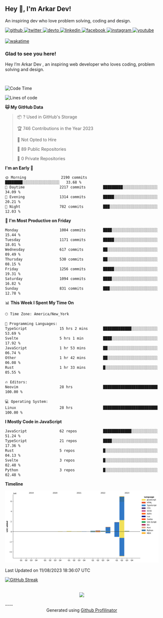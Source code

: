 ## Hey 👋, I'm Arkar Dev!  

An inspiring dev who love problem solving, coding and design.

<a href="https://github.com/Riley1101" target="_blank">
<img src=https://img.shields.io/badge/github-%2324292e.svg?&style=for-the-badge&logo=github&logoColor=white alt=github style="margin-bottom: 5px;" />
</a>
<a href="https://twitter.com/arkardev" target="_blank">
<img src=https://img.shields.io/badge/twitter-%2300acee.svg?&style=for-the-badge&logo=twitter&logoColor=white alt=twitter style="margin-bottom: 5px;" />
</a>
<a href="https://dev.to/riley1101" target="_blank">
<img src=https://img.shields.io/badge/dev.to-%2308090A.svg?&style=for-the-badge&logo=dev.to&logoColor=white alt=devto style="margin-bottom: 5px;" />
</a>
<a href="https://linkedin.com/in/arkar-kaung-myat" target="_blank">
<img src=https://img.shields.io/badge/linkedin-%231E77B5.svg?&style=for-the-badge&logo=linkedin&logoColor=white alt=linkedin style="margin-bottom: 5px;" />
</a>
<a href="https://www.facebook.com/riley.eileen.75" target="_blank">
<img src=https://img.shields.io/badge/facebook-%232E87FB.svg?&style=for-the-badge&logo=facebook&logoColor=white alt=facebook style="margin-bottom: 5px;" />
</a>
<a href="https://instagram.com/rileys1101" target="_blank">
<img src=https://img.shields.io/badge/instagram-%23000000.svg?&style=for-the-badge&logo=instagram&logoColor=white alt=instagram style="margin-bottom: 5px;" />
</a>
<a href="https://www.youtube.com/channel/UC_RfEQCC3gL2AzsFFAABikg" target="_blank">
<img src=https://img.shields.io/badge/youtube-%23EE4831.svg?&style=for-the-badge&logo=youtube&logoColor=white alt=youtube style="margin-bottom: 5px;" />
</a>  
  
[![wakatime](https://wakatime.com/badge/user/cf23b6e3-75f8-4c04-b0e3-273191c8d2ec.svg)](https://wakatime.com/@cf23b6e3-75f8-4c04-b0e3-273191c8d2ec)


### Glad to see you here!  
Hey I’m Arkar Dev , an inspiring web developer who loves coding, problem solving and design.

<br/>

<!--START_SECTION:waka-->
![Code Time](http://img.shields.io/badge/Code%20Time-430%20hrs%2030%20mins-blue)

![Lines of code](https://img.shields.io/badge/From%20Hello%20World%20I%27ve%20Written-10.6%20million%20lines%20of%20code-blue)

**🐱 My GitHub Data** 

> 📦 ? Used in GitHub's Storage 
 > 
> 🏆 746 Contributions in the Year 2023
 > 
> 🚫 Not Opted to Hire
 > 
> 📜 89 Public Repositories 
 > 
> 🔑 0 Private Repositories 
 > 
**I'm an Early 🐤** 

```text
🌞 Morning                2190 commits        ████████░░░░░░░░░░░░░░░░░   33.68 % 
🌆 Daytime                2217 commits        █████████░░░░░░░░░░░░░░░░   34.09 % 
🌃 Evening                1314 commits        █████░░░░░░░░░░░░░░░░░░░░   20.21 % 
🌙 Night                  782 commits         ███░░░░░░░░░░░░░░░░░░░░░░   12.03 % 
```
📅 **I'm Most Productive on Friday** 

```text
Monday                   1004 commits        ████░░░░░░░░░░░░░░░░░░░░░   15.44 % 
Tuesday                  1171 commits        █████░░░░░░░░░░░░░░░░░░░░   18.01 % 
Wednesday                617 commits         ██░░░░░░░░░░░░░░░░░░░░░░░   09.49 % 
Thursday                 530 commits         ██░░░░░░░░░░░░░░░░░░░░░░░   08.15 % 
Friday                   1256 commits        █████░░░░░░░░░░░░░░░░░░░░   19.31 % 
Saturday                 1094 commits        ████░░░░░░░░░░░░░░░░░░░░░   16.82 % 
Sunday                   831 commits         ███░░░░░░░░░░░░░░░░░░░░░░   12.78 % 
```


📊 **This Week I Spent My Time On** 

```text
🕑︎ Time Zone: America/New_York

💬 Programming Languages: 
TypeScript               15 hrs 2 mins       █████████████░░░░░░░░░░░░   53.69 % 
Svelte                   5 hrs 1 min         ████░░░░░░░░░░░░░░░░░░░░░   17.92 % 
JavaScript               1 hr 53 mins        ██░░░░░░░░░░░░░░░░░░░░░░░   06.74 % 
Other                    1 hr 42 mins        ██░░░░░░░░░░░░░░░░░░░░░░░   06.08 % 
Rust                     1 hr 33 mins        █░░░░░░░░░░░░░░░░░░░░░░░░   05.55 % 

🔥 Editors: 
Neovim                   28 hrs              █████████████████████████   100.00 % 

💻 Operating System: 
Linux                    28 hrs              █████████████████████████   100.00 % 
```

**I Mostly Code in JavaScript** 

```text
JavaScript               62 repos            █████████████░░░░░░░░░░░░   51.24 % 
TypeScript               21 repos            ████░░░░░░░░░░░░░░░░░░░░░   17.36 % 
Rust                     5 repos             █░░░░░░░░░░░░░░░░░░░░░░░░   04.13 % 
Svelte                   3 repos             █░░░░░░░░░░░░░░░░░░░░░░░░   02.48 % 
Python                   3 repos             █░░░░░░░░░░░░░░░░░░░░░░░░   02.48 % 
```



**Timeline**

![Lines of Code chart](https://raw.githubusercontent.com/Riley1101/Riley1101/main/assets/bar_graph.png)


 Last Updated on 11/08/2023 18:36:07 UTC
<!--END_SECTION:waka-->

[![GitHub Streak](https://streak-stats.demolab.com?user=Riley1101)](https://git.io/streak-stats)
  
<br/>  
<div align="center">
<img src="https://komarev.com/ghpvc/?username=Riley1101&&style=flat-square" align="center" />
</div>  
<br/>  
----
<div align="center">Generated using <a href="https://profilinator.rishav.dev/" target="_blank">Github Profilinator</a></div>

